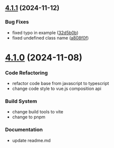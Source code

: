 ## [4.1.1](https://github.com/byteark/byteark-player-vue/compare/v4.1.0...v4.1.1) (2024-11-12)


### Bug Fixes

* fixed typo in example ([32d5b0b](https://github.com/byteark/byteark-player-vue/commit/32d5b0bcb9d3f140bd8b512cf811fdbde09533f1))
* fixed undefined class name ([a808f0f](https://github.com/byteark/byteark-player-vue/commit/a808f0fd9aee3612007284dc3a231320d398961e))



# [4.1.0](https://github.com/byteark/byteark-player-vue/compare/v4.0.0...v4.1.0) (2024-11-08)

### Code Refactoring
* refactor code base from javascript to typescript
* change code style to vue.js composition api

### Build System
* change build tools to vite
* change to pnpm

### Documentation
* update readme.md

